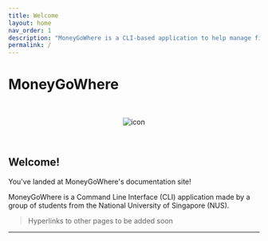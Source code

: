 ```yaml
---
title: Welcome
layout: home
nav_order: 1
description: "MoneyGoWhere is a CLI-based application to help manage finances."
permalink: / 
---
```

# MoneyGoWhere

<br>
<p align="center"><img alt="icon" src="https://raw.githubusercontent.com/penguin-s/tp/master/docs/images/icon.png"></p>
<br>

## Welcome!

You've landed at MoneyGoWhere's documentation site!

MoneyGoWhere is a Command Line Interface (CLI) application made by a group of students from the National University of Singapore (NUS).

> Hyperlinks to other pages to be added soon

----

